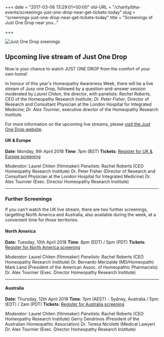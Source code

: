 +++
date = "2017-03-06 13:29:01+00:00"
old-URL = "/charity/bha-events/screenings-just-one-drop-near-get-tickets-today"
slug = "screenings-just-one-drop-near-get-tickets-today"
title = "Screenings of Just One Drop near you…"

+++

![Just One Drop sreenings](https://res.cloudinary.com/homeopathyuk/v1557403245/bha/JOD-poster-2.png)

## Upcoming live stream of Just One Drop

Now is your chance to watch JUST ONE DROP from the comfort of your own home!

In honour of this year's Homeopathy Awareness Week, there will be a live stream of Jusy one Drop, followed by a question-and-answer session moderated by _Laurel Chiten_, the director, with panelists: _Rachel Roberts_, CEO of the Homeopathy Research Institute; _Dr. Peter Fisher_, Director of Research and Consultant Physician at the London Hospital for Integrated Medicine; _Dr. Alex Tournier_, executive director of the Homeopathy Research Institute.

For more information on the upcoming live streams, please [visit the Just One Drop website](https://www.justonedropfilm.com/live-stream).

#### UK & Europe

**Date**: Monday, 9th April 2018
**Time**: 7pm (BST)
**Tickets**: [Register for UK & Europe screening](https://ovee.itvs.org/screenings/s2psq)

_Moderator:_ Laurel Chiten (filmmaker)
_Panelists:_ Rachel Roberts (CEO Homeopathy Research Institute)
Dr. Peter Fisher (Director of Research and Consultant Physician at the London Hospital for Integrated Medicine)
Dr. Alex Tournier (Exec. Director Homeopathy Research Institute)

* * *

### Further Screenings

If you can't watch the UK live stream, there are two further screenings, targetting North America and Australia, also available during the week, at a convenient time for _those_ territories.

#### North America

**Date:** Tuesday, 10th April 2018
**Time**: 8pm (EDT) / 5pm (PDT)
**Tickets**: [Register for North America screening](https://ovee.itvs.org/screenings/tp2q6)

_Moderator:_ Laurel Chiten (filmmaker)
_Panelists:_ Rachel Roberts (CEO Homeopathy Research Institute)
Dr. Bernardo Merizalde (MD/Homeopath)
Mark Land (President of the American Assoc. of Homeopathic Pharmacists)
Dr. Alex Tournier (Exec. Director Homeopathy Research Institute)

* * *

#### Australia

**Date:** Thursday, 12th April 2018
**Time**: 7pm (AEST) - Sydney, Australia / 5pm (EDT) / 2am (PDT)
**Tickets**: [Register for Australia screening](https://ovee.itvs.org/screenings/ienyj)

_Moderator:_ Laurel Chiten (filmmaker)
_Panelists:_ Rachel Roberts (CEO Homeopathy Research Institute)
Gerry Dendrinos (President of the Australian Homeopathic Association)
Dr. Teresa Nicoletti (Medical Lawyer)
Dr. Alex Tournier (Exec. Director Homeopathy Research Institute)
